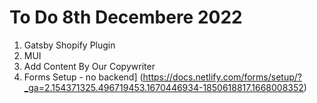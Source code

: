 # To Do 8th Decembere 2022

1. Gatsby Shopify Plugin 
2. MUI 
3. Add Content By Our Copywriter 
4. Forms Setup - no backend] (https://docs.netlify.com/forms/setup/?_ga=2.154371325.496719453.1670446934-1850618817.1668008352)


